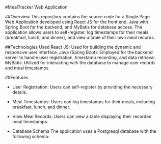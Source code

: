 #MealTracker Web Application

##Overview
This repository contains the source code for a Single Page Web Application developed using React JS for the front end, Java with Spring Boot for the backend, and MyBatis for database access. The application allows users to self-register, log timestamps for their meals (breakfast, lunch, and dinner), and view a table of their own meal records.

##Technologies Used
React JS: Used for building the dynamic and responsive user interface.
Java (Spring Boot): Employed for the backend server to handle user registration, timestamp recording, and data retrieval.
MyBatis: Utilized for interacting with the database to manage user records and meal timestamps.

##Features

- User Registration:
Users can self-register by providing the necessary details.

- Meal Timestamps:
Users can log timestamps for their meals, including breakfast, lunch, and dinner.

- View Meal Records:
Users can view a table displaying their recorded meal timestamps.

- Database Schema
The application uses a Postgresql database with the following schema:
